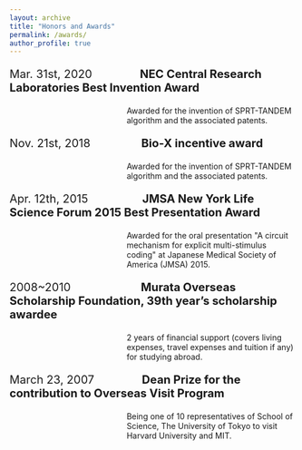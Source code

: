 ```yaml
---
layout: archive
title: "Honors and Awards"
permalink: /awards/
author_profile: true
---
```


<p style="font-size:20px">Mar. 31st, 2020&nbsp;&nbsp;&nbsp;&nbsp;&nbsp;&nbsp;&nbsp;&nbsp;&nbsp;&nbsp;&nbsp;&nbsp;&nbsp;&nbsp;&nbsp;<b>NEC Central Research Laboratories Best Invention Award</b></p>
<p style='margin-left:155.0pt'>Awarded for the invention of SPRT-TANDEM algorithm and the associated patents. </p>

<p style="font-size:20px">Nov. 21st, 2018 &nbsp;&nbsp;&nbsp;&nbsp;&nbsp;&nbsp;&nbsp;&nbsp;&nbsp;&nbsp;&nbsp;&nbsp;&nbsp;&nbsp;&nbsp;<b>Bio-X incentive award</b></p>
<p style='margin-left:155.0pt'>Awarded for the invention of SPRT-TANDEM algorithm and the associated patents. </p>

<p style="font-size:20px">Apr. 12th, 2015 &nbsp;&nbsp;&nbsp;&nbsp;&nbsp;&nbsp;&nbsp;&nbsp;&nbsp;&nbsp;&nbsp;&nbsp;&nbsp;&nbsp;&nbsp;&nbsp;<b>JMSA New York Life Science Forum 2015 Best Presentation Award  </b></p>
<p style='margin-left:155.0pt'>Awarded for the oral presentation "A circuit mechanism for explicit multi-stimulus coding" at Japanese Medical Society of America (JMSA) 2015.</p>

<p style="font-size:20px">2008~2010 &nbsp;&nbsp;&nbsp;&nbsp;&nbsp;&nbsp;&nbsp;&nbsp;&nbsp;&nbsp;&nbsp;&nbsp;&nbsp;&nbsp;&nbsp;&nbsp;&nbsp;&nbsp;&nbsp;&nbsp;&nbsp;<b>Murata Overseas Scholarship Foundation, 39th year’s scholarship awardee</b></p>
<p style='margin-left:155.0pt'>2 years of financial support (covers living expenses, travel expenses and tuition if any) for studying abroad.</p>

<p style="font-size:20px">March 23, 2007&nbsp;&nbsp;&nbsp;&nbsp;&nbsp;&nbsp;&nbsp;&nbsp;&nbsp;&nbsp;&nbsp;&nbsp;&nbsp;&nbsp;&nbsp;<b>Dean Prize for the contribution to Overseas Visit Program</b></p>
<p style='margin-left:155.0pt'>Being one of 10 representatives of School of Science, The University of Tokyo to visit Harvard University and MIT.  </p>


<!-- ## [Mar. 31st, 2020] NEC Central Research Laboratories Best Invention Award  
Awarded for the invention of SPRT-TANDEM algorithm and the associated patents.  

## [Nov. 21st, 2018] 2018 Bio-X Incentive Award  
Awarded for the oral presentation “Flash Reflection-based Face Liveness Detection for Mobile Devices” at IEICE SBRA 2018.  

## [April 12, 2015] JMSA New York Life Science Forum 2015 Best Presentation Award  
Awarded for the oral presentation "A circuit mechanism for explicit multi-stimulus coding" at Japanese Medical Society of America (JMSA) 2015.
http://jmsa-nyc-forum.weebly.com/past-award-recipients.html

## [2008~2010] Murata Overseas Scholarship Foundation, 39th year’s scholarship awardee
2 years of financial support (covers living expenses, travel expenses and tuition if any) for studying abroad.  

## [March 23, 2007] Dean Prize for the contribution to Overseas Visit Program
Being one of 10 representatives of School of Science, The University of Tokyo to visit Harvard University and MIT.   -->


<!-- <h1 style="font-size:20px">
Mar. 31st, 2020&nbsp;&nbsp;&nbsp;&nbsp;&nbsp;&nbsp;&nbsp;&nbsp;
<b>NEC Central Research Laboratories Best Invention Award</b>
</h1>
<p style="text-indent:12.65em;margin-top:-10px;">
Awarded for the invention of SPRT-TANDEM algorithm and the associated patents.  
</p>

<h1 style="font-size:20px">
Nov. 21st, 2018&nbsp;&nbsp;&nbsp;&nbsp;&nbsp;&nbsp;&nbsp;&nbsp;
<b>2018 Bio-X Incentive Award</b>
</h1>
<p style="text-indent:12.65em;margin-top:-10px;">
Awarded for the oral presentation “Flash Reflection-based Face Liveness Detection for Mobile Devices” at IEICE SBRA 2018.
</p>

<h1 style="font-size:20px">
Apr. 12th, 2015&nbsp;&nbsp;&nbsp;&nbsp;&nbsp;&nbsp;&nbsp;&nbsp;
<b>JMSA New York Life Science Forum 2015 Best Presentation Award</b>
</h1>
<p style="text-indent:12.65em;margin-top:-10px;">
Awarded for the oral presentation "A circuit mechanism for explicit multi-stimulus coding" at Japanese Medical Society of America (JMSA) 2015.
</p>

<h1 style="font-size:20px">
2008~2010&nbsp;&nbsp;&nbsp;&nbsp;&nbsp;&nbsp;&nbsp;&nbsp;&nbsp;&nbsp;&nbsp;&nbsp;&nbsp;&nbsp;
<b>Murata Overseas Scholarship Foundation, 39th year’s scholarship awardee</b>
</h1>
<p style="text-indent:12.65em;margin-top:-10px;">
2 years of financial support (covers living expenses, travel expenses and tuition if any) for studying abroad.  
</p>

<h1 style="font-size:20px">
Mar. 23rd, 2007&nbsp;&nbsp;&nbsp;&nbsp;&nbsp;&nbsp;&nbsp;
<b>Dean Prize for the contribution to Overseas Visit Program</b>
</h1>
<p style="text-indent:12.65em;margin-top:-10px;">
Being one of 10 representatives of School of Science, The University of Tokyo to visit Harvard University and MIT.  
</p> -->


<!-- <p class="p9"><i></i><br></p>
<p dir="rtl" class="p3"><span class="s3"><b>Honors and Awards</b></span></p>
<p class="p8">Mar. 31st, 2020<span class="Apple-tab-span">	</span><b>NEC Central Research Laboratories Best Invention Award</b><br>
<span class="Apple-tab-span">	</span><span class="Apple-tab-span">	</span>Awarded for the invention of SPRT-TANDEM algorithm and the associated patent.</p>
<p class="p8">Nov. 21st, 2018<span class="Apple-tab-span">	</span><b>2018 Bio-X Incentive Award</b><br>
<span class="Apple-tab-span">	</span><span class="Apple-tab-span">	</span>Awarded for the presentation “Flash Reflection-based Face Liveness Detection for Mobile <span class="Apple-tab-span">	</span><span class="Apple-tab-span">	</span><span class="Apple-tab-span">	</span><span class="Apple-tab-span">	</span>Devices” at IEICE SBRA 2018.</p>
<p class="p8">April 12th, 2015<span class="Apple-tab-span">	</span><b>JMSA New York Life Science Forum 2015 Best Presentation Award</b><br>
<span class="Apple-tab-span">	</span><span class="Apple-tab-span">	</span>http://jmsa-nyc-forum.weebly.com/past-award-recipients.html</p>
<p class="p8">2008~2010 <span class="Apple-tab-span">	</span><b>Murata Overseas Scholarship Foundation, 39th year’s scholarship awardee</b><br>
<span class="Apple-tab-span">	</span><span class="Apple-tab-span">	</span>2 years of financial support (covers living expenses, travel expenses and tuition if any) for <span class="Apple-tab-span">	</span><span class="Apple-tab-span">	</span><span class="Apple-tab-span">	</span><span class="Apple-tab-span">	</span>studying abroad.<span class="Apple-converted-space"> </span></p>
<p class="p8">Mar. 23rd, 2007 <span class="Apple-tab-span">	</span><b>Dean Prize for the contribution to Overseas Visit Program</b><br>
<span class="Apple-tab-span">	</span><span class="Apple-tab-span">	</span>Being one of 10 representatives of School of Science, The University of Tokyo to visit <span class="Apple-tab-span">	</span><span class="Apple-tab-span">	</span><span class="Apple-tab-span">	</span><span class="Apple-tab-span">	</span>Harvard <span class="Apple-tab-span">	</span>University and MIT</p> -->


<!-- <div style="margin-left:30em">
<p>
<h1 style="font-size:20px">
<span style="margin-left:-21em">Mar. 31st, 2020&nbsp;&nbsp;&nbsp;&nbsp;&nbsp;&nbsp;&nbsp;&nbsp;
<b>NEC Central Research Laboratories Best Invention Award</b>
</h1>
<p style="margin-top:-10px;">
Awarded for the invention of SPRT-TANDEM algorithm and the associated patents.  
</p>

<p>
<span style="margin-left:-15em">FIRST line of the stanza is flush left First line of the stanza is flush left First line of the stanza is flush left First line of the stanza is flush left
</span>
<br><span style="margin-left:-10em">SECOND line of the stanza is indentedFirst line of the stanza is flush left First line of the stanza is flush left First line of the stanza is flush left First line of the stanza is flush left
</span>
<br><span style="margin-left:-15em">THIRD line of the stanza is flush left
</span>
<br><span style="margin-left:-10em">FOURTH line of the stanza is indentedFirst line of the stanza is flush left First line of the stanza is flush left First line of the stanza is flush left First line of the stan
</span>

</p>
</div> -->